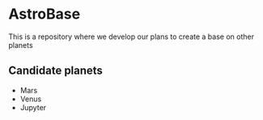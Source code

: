 # AstroBase
This is a repository where we develop our plans to create a base on other planets

## Candidate planets
* Mars
* Venus
* Jupyter

